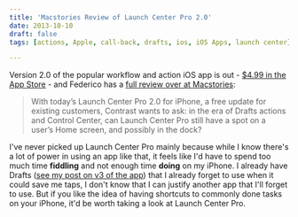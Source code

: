 ```yaml
---
title: 'Macstories Review of Launch Center Pro 2.0'
date: 2013-10-10
draft: false
tags: [actions, Apple, call-back, drafts, ios, iOS Apps, launch center]

---
```


Version 2.0 of the popular workflow and action iOS app is out - [$4.99 in the App Store](https://itunes.apple.com/ca/app/launch-center-pro/id532016360?mt=8&uo=4&at=10l4Ki) - and Federico has a [full review over at Macstories](http://www.macstories.net/reviews/launch-center-pro-2-0-review/):

> With today’s Launch Center Pro 2.0 for iPhone, a free update for existing customers, Contrast wants to ask: in the era of Drafts actions and Control Center, can Launch Center Pro still have a spot on a user’s Home screen, and possibly in the dock?

I've never picked up Launch Center Pro mainly because while I know there's a lot of power in using an app like that, it feels like I'd have to spend too much time **fiddling** and not enough time **doing** on my iPhone. I already have Drafts ([see my post on v3 of the app](https://chrisenns.com/2013/04/drafts-v3/)) that I already forget to use when it could save me taps, I don't know that I can justify another app that I'll forget to use. But if you like the idea of having shortcuts to commonly done tasks on your iPhone, it'd be worth taking a look at Launch Center Pro.[](https://itunes.apple.com/ca/app/launch-center-pro/id532016360?mt=8&uo=4&at=10l4Ki)